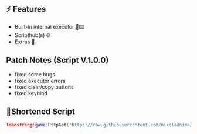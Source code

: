 ## ⚡ Features

- Built-in internal executor 📜⌨️
- Scripthub(s) 🌐
- Extras 👀

## Patch Notes (Script V.1.0.0)
- fixed some bugs
- fixed executor errors
- fixed clear/copy buttons
- fixed keybind

## 🔌Shortened Script
```lua
loadstring(game:HttpGet("https://raw.githubusercontent.com/nikoladhima/Internal-executor-UI/refs/heads/main/Internal-executor-UI"))()
```
<br/>
